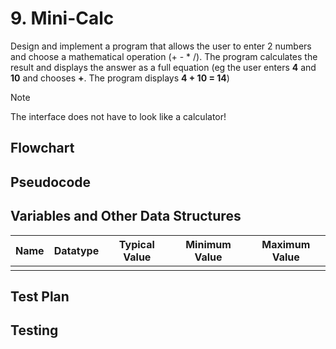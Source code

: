# 9. Mini-Calc

Design and implement a program that allows the user to enter 2 numbers and choose a mathematical operation (+ - * /). The program calculates the result and displays the answer as a full equation (eg the user enters **4** and **10** and chooses **+**. The program displays **4 + 10 = 14**)

> [!NOTE]
> The interface does not have to look like a calculator!

## Flowchart

## Pseudocode

## Variables and Other Data Structures

|Name|Datatype|Typical Value|Minimum Value|Maximum Value|
|-|-|-|-|-|
| | | | | |

## Test Plan

## Testing
